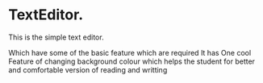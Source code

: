# TextEditor.
This is the simple text editor.

Which have some of the basic feature which are required
It has One cool Feature of changing background colour which helps
the student for better and comfortable version of reading and writting
